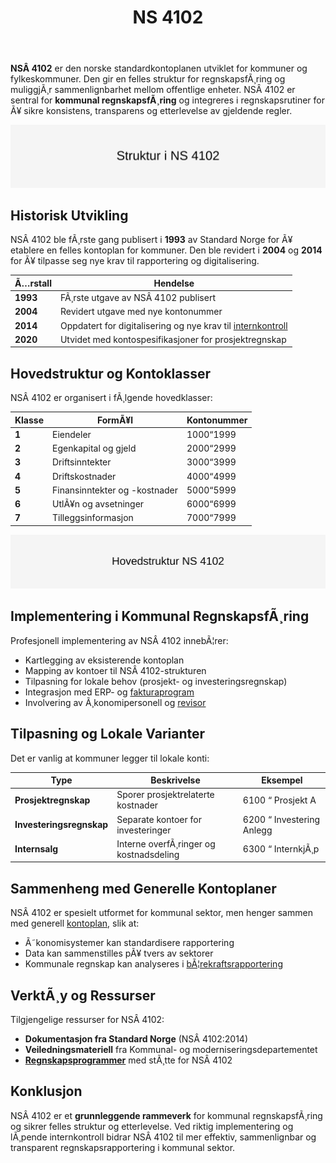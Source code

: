 ﻿---
title: "NS 4102"
meta_title: "NS 4102"
meta_description: '**NSÂ 4102** er den norske standardkontoplanen utviklet for kommuner og fylkeskommuner. Den gir en felles struktur for regnskapsfÃ¸ring og muliggjÃ¸r sammenlign...'
slug: ns-4102
type: blog
layout: pages/single
---

**NSÂ 4102** er den norske standardkontoplanen utviklet for kommuner og fylkeskommuner. Den gir en felles struktur for regnskapsfÃ¸ring og muliggjÃ¸r sammenlignbarhet mellom offentlige enheter. NSÂ 4102 er sentral for **kommunal regnskapsfÃ¸ring** og integreres i regnskapsrutiner for Ã¥ sikre konsistens, transparens og etterlevelse av gjeldende regler.

![Struktur i NSÂ 4102](ns-4102-structure.svg)

## Historisk Utvikling

NSÂ 4102 ble fÃ¸rste gang publisert i **1993** av Standard Norge for Ã¥ etablere en felles kontoplan for kommuner. Den ble revidert i **2004** og **2014** for Ã¥ tilpasse seg nye krav til rapportering og digitalisering.

| Ã…rstall | Hendelse |
|---------|----------|
| **1993** | FÃ¸rste utgave av NSÂ 4102 publisert |
| **2004** | Revidert utgave med nye kontonummer |
| **2014** | Oppdatert for digitalisering og nye krav til [internkontroll](/blogs/regnskap/hva-er-internkontroll "Hva er Internkontroll? Komplett Guide") |
| **2020** | Utvidet med kontospesifikasjoner for prosjektregnskap |

## Hovedstruktur og Kontoklasser

NSÂ 4102 er organisert i fÃ¸lgende hovedklasser:

| Klasse | FormÃ¥l | Kontonummer |
|--------|--------|-------------|
| **1** | Eiendeler | 1000“1999 |
| **2** | Egenkapital og gjeld | 2000“2999 |
| **3** | Driftsinntekter | 3000“3999 |
| **4** | Driftskostnader | 4000“4999 |
| **5** | Finansinntekter og -kostnader | 5000“5999 |
| **6** | UtlÃ¥n og avsetninger | 6000“6999 |
| **7** | Tilleggsinformasjon | 7000“7999 |

![NSÂ 4102 Hovedstruktur](ns-4102-main-structure.svg)

## Implementering i Kommunal RegnskapsfÃ¸ring

Profesjonell implementering av NSÂ 4102 innebÃ¦rer:

* Kartlegging av eksisterende kontoplan  
* Mapping av kontoer til NSÂ 4102-strukturen  
* Tilpasning for lokale behov (prosjekt- og investeringsregnskap)  
* Integrasjon med ERP- og [fakturaprogram](/blogs/regnskap/fakturaprogram "Hva er Fakturaprogram? En Komplett Guide til FakturahÃ¥ndtering")  
* Involvering av Ã¸konomipersonell og [revisor](/blogs/regnskap/hva-er-revisor "Hva er Revisor? Komplett Guide til Revisjon og Revisjonsplikt")

## Tilpasning og Lokale Varianter

Det er vanlig at kommuner legger til lokale konti:

| Type | Beskrivelse | Eksempel |
|------|-------------|----------|
| **Prosjektregnskap** | Sporer prosjektrelaterte kostnader | 6100 “ Prosjekt A |
| **Investeringsregnskap** | Separate kontoer for investeringer | 6200 “ Investering Anlegg |
| **Internsalg** | Interne overfÃ¸ringer og kostnadsdeling | 6300 “ InternkjÃ¸p |

## Sammenheng med Generelle Kontoplaner

NSÂ 4102 er spesielt utformet for kommunal sektor, men henger sammen med generell [kontoplan](/blogs/regnskap/hva-er-kontoplan "Hva er en Kontoplan? Komplett Guide til Kontoplaner i norsk regnskap"), slik at:

* Ã˜konomisystemer kan standardisere rapportering  
* Data kan sammenstilles pÃ¥ tvers av sektorer  
* Kommunale regnskap kan analyseres i [bÃ¦rekraftsrapportering](/blogs/regnskap/baerekraftsrapportering "Hva er bÃ¦rekraftsrapportering? Komplett Guide til ESG og Regnskap")

## VerktÃ¸y og Ressurser

Tilgjengelige ressurser for NSÂ 4102:

* **Dokumentasjon fra Standard Norge** (NSÂ 4102:2014)  
* **Veiledningsmateriell** fra Kommunal- og moderniseringsdepartementet  
* **[Regnskapsprogrammer](/blogs/regnskap/fakturaprogram "Hva er Fakturaprogram? En Komplett Guide til FakturahÃ¥ndtering")** med stÃ¸tte for NSÂ 4102

## Konklusjon

NSÂ 4102 er et **grunnleggende rammeverk** for kommunal regnskapsfÃ¸ring og sikrer felles struktur og etterlevelse. Ved riktig implementering og lÃ¸pende internkontroll bidrar NSÂ 4102 til mer effektiv, sammenlignbar og transparent regnskapsrapportering i kommunal sektor.


